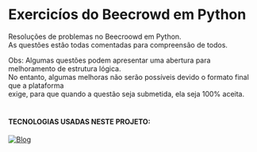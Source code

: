 # Exercicíos do Beecrowd em Python
Resoluções de problemas no Beecroowd em Python.<br>
As questões estão todas comentadas para compreensão de todos.

Obs: Algumas questões podem apresentar uma abertura para melhoramento de estrutura lógica.<br>
No entanto, algumas melhoras não serão possíveis devido o formato final que a plataforma<br>
exige, para que quando a questão seja submetida, ela seja 100% aceita.
#
#### TECNOLOGIAS USADAS NESTE PROJETO:
[![Blog](https://img.shields.io/badge/Python-3776AB?style=for-the-badge&logo=python&logoColor=white)](https://www.python.org)
